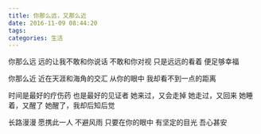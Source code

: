```yaml
---
title: 你那么远，又那么近
date: 2016-11-09 08:44:20
tags:
categories: 生活
---
```

你那么远
远的让我不敢和你说话
不敢和你对视
只是远远的看着
便足够幸福

你那么近
近在天涯和海角的交汇
从你的眼中
我却看不到一点的距离

时间是最好的疗伤药
也是最好的见证者
她来过，又会走掉
她走过，又回来
她睡着，又醒了
她醒了，我却后知后觉

长路漫漫
愿携此一人
不避风雨
只要在你的眼中
有坚定的目光
吾心甚安
